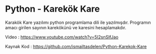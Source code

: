 # Python - Karekök Kare

Karakök Kare yazılımı python programlama dili ile yazılmışdır. 
Programın amacı girilen sayının karekökünü ve karesini hesaplamakdır.

Video : https://www.youtube.com/watch?v=5I2snSIfJao

Kaynak Kod : https://github.com/ismailtasdelen/Python-Karekok-Kare
